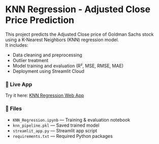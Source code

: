 # KNN Regression - Adjusted Close Price Prediction

This project predicts the Adjusted Close price of Goldman Sachs stock using a K-Nearest Neighbors (KNN) regression model.  
It includes:
- Data cleaning and preprocessing
- Outlier treatment
- Model training and evaluation (R², MSE, RMSE, MAE)
- Deployment using Streamlit Cloud

### 🔗 Live App
Try it here: [KNN Regression Web App](https://knn-regression-adjclose-prediction-phfkfytko6mlzspbuqlgis.streamlit.app/)

### 📁 Files
- `KNN_Regression.ipynb` — Training & evaluation notebook  
- `knn_pipeline.pkl` — Saved trained model  
- `streamlit_app.py` — Streamlit app script  
- `requirements.txt` — Required Python packages

